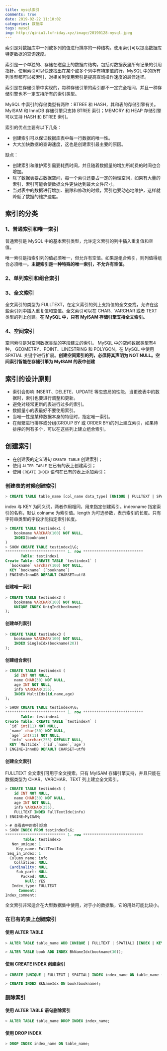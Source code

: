 ```yaml
---
title: mysql索引
comments: true
date: 2019-02-22 11:10:02
categories: 数据库
tags: mysql
img: http://qiniu1.lxfriday.xyz/image/20190128-mysql.jpeg
---
```


索引是对数据库中一列或多列的值进行排序的一种结构。使用索引可以提高数据库特定数据的查询速度。

索引是一个单独的、存储在磁盘上的数据库结构，包括对数据表里所有记录的引用指针。使用索引可以快速找出在某个或多个列中有特定值的行，MySQL 中的所有列类型都可以被索引，对相关列使用索引是提高查询操作速度的最佳途径。

索引是在存储引擎中实现的，每种存储引擎的索引都不一定完全相同，并且一种存储引擎也不一定支持所有的索引类型。

MySQL 中索引的存储类型有两种：BTREE 和 HASH，其和表的存储引擎有关。MyISAM 和 InnoDB 存储引擎只支持 BTREE 索引；MEMORY 和 HEAP 存储引擎可以支持 HASH 和 BTREE 索引。

索引的优点主要有以下几条：
- 创建索引可以保证数据库表中每一行数据的唯一性。
- 大大加快数据的查询速度，这也是创建索引最主要的原因。

缺点：
- 创建索引和维护索引需要耗费时间，并且随着数据量的增加所耗费的时间也会增加。
- 除了数据表要占数据空间，每一个索引还要占一定的物理空间，如果有大量的索引，索引可能会使数据文件更快达到最大文件尺寸。
- 当对表中的数据进行增加、删除和修改的时候，索引也要动态地维护，这样就降低了数据的维护速度。

## 索引的分类
### 1、普通索引和唯一索引
普通索引是 MySQL 中的基本索引类型，允许定义索引的列中插入重复值和空值。

唯一索引是指索引列的值必须唯一，但允许有空值。如果是组合索引，则列值得组合必须唯一。__主键索引是一种特殊的唯一索引，不允许有空值。__

### 2、单列索引和组合索引
### 3、全文索引
全文索引的类型为 FULLTEXT，在定义索引的列上支持值的全文查找，允许在这些索引列中插入重复值和空值。全文索引可以在 CHAR、VARCHAR 或者 TEXT 类型的列上创建。__在 MySQL 中，只有 MyISAM 存储引擎支持全文索引。__
### 4、空间索引 
空间索引是对空间数据类型的字段建立的索引。 MySQL 中的空间数据类型有4种， GEOMETRY、POINT、LINESTRING 和 POLYGON。在 MySQL 中使用 SPATIAL 关键字进行扩展。__创建空间索引的列，必须将其声明为 NOT NULL。空间索引智能在存储引擎为 MyISAM 的表中创建__
## 索引的设计原则
- 索引会影响 INSERT、DELETE、UPDATE 等忽悠局的性能，当更改表中的数据时，索引也要进行调整和更新。
- 避免对经常更新的表进行过多的索引。
- 数据量小的表最好不要使用索引。
- 当唯一性是某种数据本身的特征时，指定唯一索引。
- 在频繁进行排序或分组(GROUP BY 或 ORDER BY)的列上建立索引，如果待排序的列有多个，可以在这些列上建立组合索引。
## 创建索引
- 在创建表的定义语句 `CREATE TABLE` 创建索引；
- 使用 `ALTER TABLE` 在已有的表上创建索引；
- 使用 `CREATE INDEX` 语句在已有的表上添加索引；
### 创建表的时候创建索引
```sql
> CREATE TABLE table_name [col_name data_type] [UNIQUE | FULLTEXT | SPATIAL] [INDEX | KEY] [index_name] (col_name[length]) [ASC | DESC]  
```
index 与 KEY 为同义词，两者作用相同，用来指定创建索引。indexname 指定索引的名称，默认 colname 为索引值。length 为可选参数，表示索引的长度。只有字符串类型的字段才能指定索引长度。

```sql
> CREATE TABLE testindex1 (
    bookname VARCHAR(100) NOT NULL,
    INDEX(bookname)
)
> SHOW CREATE TABLE testindex1\G;
*************************** 1. row ***************************
       Table: testindex1
Create Table: CREATE TABLE `testindex1` (
  `bookname` varchar(100) NOT NULL,
  KEY `bookname` (`bookname`)
) ENGINE=InnoDB DEFAULT CHARSET=utf8
```

#### 创建唯一索引
```sql
> CREATE TABLE testindex2 (
    bookname VARCHAR(100) NOT NULL,
    UNIQUE INDEX UniqInd(bookname)
);
```

#### 创建单列索引
```sql
> CREATE TABLE testindex3 (
    bookname VARCHAR(100) NOT NULL,
    INDEX SingleIdx(bookname(20))
);
```

#### 创建组合索引
```sql
> CREATE TABLE testindex4 (
    id INT NOT NULL,
    name CHAR(30) NOT NULL,
    age INT NOT NULL,
    info VARCHAR(255),
    INDEX MultiIdx(id,name,age)
);

> SHOW CREATE TABLE testindex4\G;
*************************** 1. row ***************************
       Table: testindex4
Create Table: CREATE TABLE `testindex4` (
  `id` int(11) NOT NULL,
  `name` char(30) NOT NULL,
  `age` int(11) NOT NULL,
  `info` varchar(255) DEFAULT NULL,
  KEY `MultiIdx` (`id`,`name`,`age`)
) ENGINE=InnoDB DEFAULT CHARSET=utf8
```
#### 创建全文索引
FULLTEXT 全文索引可用于全文搜索。只有 MyISAM 存储引擎支持，并且只能在数据类型为 CHAR、VARCHAR、TEXT 列上建立全文索引。

```sql
> CREATE TABLE testindex5 (
    id INT NOT NULL,
    name CHAR(30) NOT NULL,
    age INT NOT NULL,
    info VARCHAR(255),
    FULLTEXT INDEX FullTextIdx(info)
) ENGINE=MyISAM;

> # 查看表中的索引信息
> SHOW INDEX FROM testindex5\G;
*************************** 1. row ***************************
        Table: testindex5
   Non_unique: 1
     Key_name: FullTextIdx
 Seq_in_index: 1
  Column_name: info
    Collation: NULL
  Cardinality: NULL
     Sub_part: NULL
       Packed: NULL
         Null: YES
   Index_type: FULLTEXT
      Comment: 
Index_comment:
```

全文索引非常适合在大型数据集中使用，对于小的数据集，它的用处可能比较小。

### 在已有的表上创建索引
#### 使用 ALTER TABLE
```sql
> ALTER TABLE table_name ADD [UNIQUE | FULLTEXT | SPATIAL] [INDEX | KEY] [index_name] (col_name[length],...) [ASC | DESC];
```

```sql
> ALTER TABLE book ADD INDEX BkNameIdx(bookname(30));
```

#### 使用 CREATE INDEX 创建索引
```sql
> CREATE [UNIQUE | FULLTEXT | SPATIAL] INDEX index_name ON table_name (col_name[length],...) [ASC | DESC];
```

```sql
> CREATE INDEX BkNameIdx ON book(bookname);
```

### 删除索引
#### 使用 ALTER TABLE 语句删除索引
```sql
> ALTER TABLE table_name DROP INDEX index_name;
```

#### 使用 DROP INDEX
```sql
> DROP INDEX index_name ON table_name;
```
